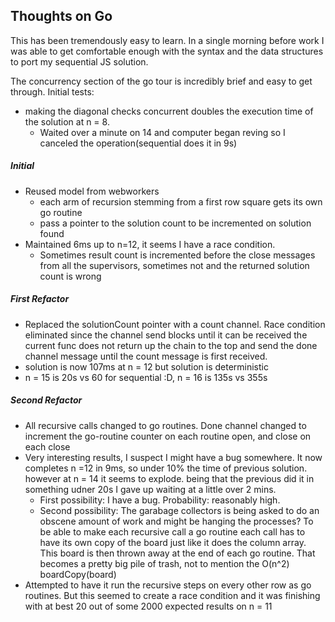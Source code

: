 ## Thoughts on Go

This has been tremendously easy to learn. In a single morning before work I was able to get comfortable enough with the syntax and the data structures to port my sequential JS solution.

The concurrency section of the go tour is incredibly brief and easy to get through. Initial tests:
* making the diagonal checks concurrent doubles the execution time of the solution at n = 8.
  * Waited over a minute on 14 and computer began reving so I canceled the operation(sequential does it in 9s)

##### Initial
* Reused model from webworkers
  * each arm of recursion stemming from a first row square gets its own go routine
  * pass a pointer to the solution count to be incremented on solution found
* Maintained 6ms up to n=12, it seems I have a race condition.
  * Sometimes result count is incremented before the close messages from all the supervisors, sometimes not and the returned solution count is wrong

##### First Refactor
* Replaced the solutionCount pointer with a count channel. Race condition eliminated since the channel send blocks until it can be received the current func does not return up the chain to the top and send the done channel message until the count message is first received.
* solution is now 107ms at n = 12 but solution is deterministic
* n = 15 is 20s vs 60 for sequential :D, n = 16 is 135s vs 355s

##### Second Refactor
* All recursive calls changed to go routines. Done channel changed to increment the go-routine counter on each routine open, and close on each close
* Very interesting results, I suspect I might have a bug somewhere. It now completes n =12 in 9ms, so under 10% the time of previous solution. however at n = 14 it seems to explode. being that the previous did it in something udner 20s I gave up waiting at a little over 2 mins.
  * First possibility: I have a bug. Probability: reasonably high.
  * Second possibility: The garabage collectors is being asked to do an obscene amount of work and might be hanging the processes? To be able to make each recursive call a go routine each call has to have its own copy of the board just like it does the column array. This board is then thrown away at the end of each go routine. That becomes a pretty big pile of trash, not to mention the O(n^2) boardCopy(board)
* Attempted to have it run the recursive steps on every other row as go routines. But this seemed to create a race condition and it was finishing with at best 20 out of some 2000 expected results on n = 11
